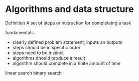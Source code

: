 # Algorithms and data structure

Definition
A set of steps or instruction for completeing a task

fundamentals

- clearly defined problem statement, inputs an outputs
- steps should be in specific order
- steps need to be distinct
- algorithms dhould produce a result
- algorithm should complete in a finite amount of time

linear search
binary search